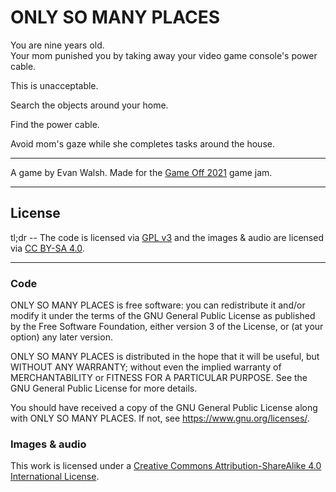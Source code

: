 # ONLY SO MANY PLACES

You are nine years old.  
Your mom punished you by taking away your video game console's power cable.

This is unacceptable.

Search the objects around your home.

Find the power cable.

Avoid mom's gaze while she completes tasks around the house.

---

A game by Evan Walsh. Made for the [Game Off 2021](https://itch.io/jam/game-off-2021) game jam.

---

## License

tl;dr -- The code is licensed via [GPL v3](https://www.gnu.org/licenses/gpl-3.0.en.html)
and the images & audio are licensed via [CC BY-SA 4.0](https://creativecommons.org/licenses/by-sa/4.0/).

---

### Code

ONLY SO MANY PLACES is free software: you can redistribute it and/or modify
it under the terms of the GNU General Public License as published by
the Free Software Foundation, either version 3 of the License, or
(at your option) any later version.

ONLY SO MANY PLACES is distributed in the hope that it will be useful,
but WITHOUT ANY WARRANTY; without even the implied warranty of
MERCHANTABILITY or FITNESS FOR A PARTICULAR PURPOSE. See the
GNU General Public License for more details.

You should have received a copy of the GNU General Public License
along with ONLY SO MANY PLACES. If not, see <https://www.gnu.org/licenses/>.

### Images & audio

This work is licensed under a [Creative Commons Attribution-ShareAlike 4.0 International License](https://creativecommons.org/licenses/by-sa/4.0/).
